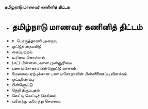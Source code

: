 **தமிழ்நாடு மாணவர் கணினித் திட்டம்**
- # தமிழ்நாடு மாணவர் கணினித் திட்டம்
- n. பொருத்தாணி அறைவு
- ஓட்டுத் தையலீடு
- கைப்பற்றல்
- உரிமை கொள்ளல்
- (சட்) பின்னடைவான முன்னுரிமை
- பண மசோதாப் பின்னொட்டு வாசகம்
- மேலவை ஏற்புக்கான பண மசோதாவின் பின்னிணைப்பு விளக்கம்
- ஒட்டிணைப்பு
- பின்னொட்டு
- நெறி திருப்புதல்
- வெட்டி வெட்டிச் செல்லல்
- வளைந்து வளைந்து செல்லல்.

